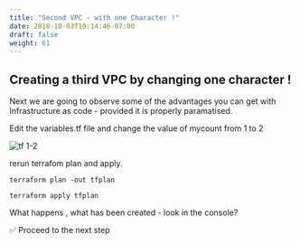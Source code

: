 ```yaml
---
title: "Second VPC - with one Character !" 
date: 2018-10-03T10:14:46-07:00
draft: false
weight: 61
---
```


## Creating a third VPC by changing one character !

Next we are going to observe some of the advantages you can get with  Infrastructure as code - provided it is properly paramatised.

Edit the variables.tf file and change the value of mycount from 1 to 2


![tf 1-2](/images/andyt/tf-1-2.png)


rerun terrafom plan and apply.

```
terraform plan -out tfplan
```

```
terraform apply tfplan
```


What happens , what has been created - look in the console?

:white_check_mark: Proceed to the next step